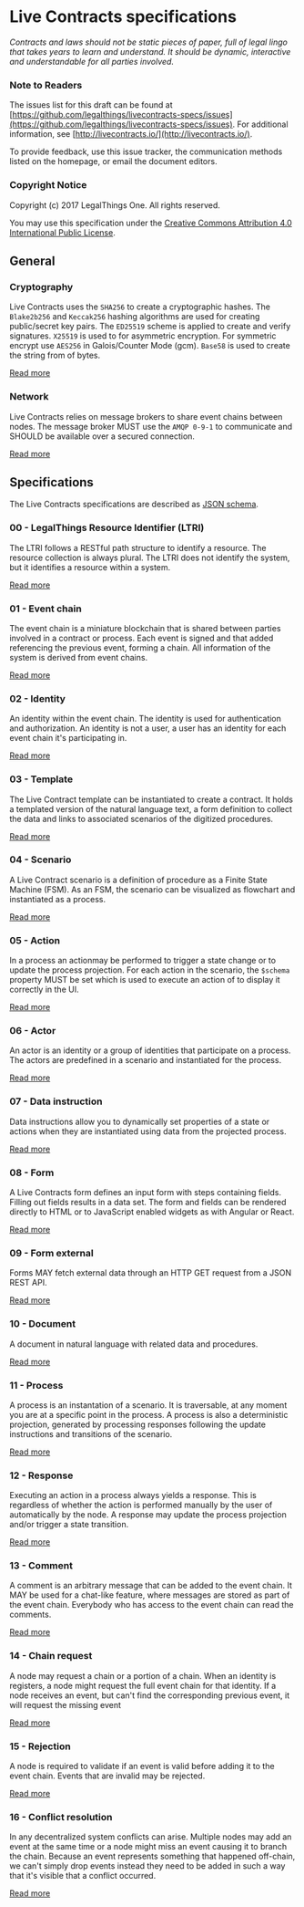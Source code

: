 # Live Contracts specifications

_Contracts and laws should not be static pieces of paper, full of legal lingo that takes years to learn and understand. It should be dynamic, interactive and understandable for all parties involved._

### Note to Readers

The issues list for this draft can be found at [https://github.com/legalthings/livecontracts-specs/issues](https://github.com/legalthings/livecontracts-specs/issues). For additional information, see [http://livecontracts.io/](http://livecontracts.io/).

To provide feedback, use this issue tracker, the communication methods listed on the homepage, or email the document editors.

### Copyright Notice

Copyright \(c\) 2017 LegalThings One. All rights reserved.

You may use this specification under the [Creative Commons Attribution 4.0 International Public License](https://raw.githubusercontent.com/legalthings/livecontracts-specifications/master/LICENSE).

## General

### Cryptography

Live Contracts uses the `SHA256` to create a cryptographic hashes. The `Blake2b256` and `Keccak256` hashing algorithms are used for creating public/secret key pairs. The `ED25519` scheme is applied to create and verify signatures. `X25519` is used to for asymmetric encryption. For symmetric encrypt use `AES256` in Galois/Counter Mode \(gcm\). `Base58` is used to create the string from of bytes.

[Read more](https://github.com/legalthings/livecontracts-specs/tree/1f2cef267dfdf6fb694c3f8e878eb0af9a5cc284/cryptography.html)

### Network

Live Contracts relies on message brokers to share event chains between nodes. The message broker MUST use the `AMQP 0-9-1` to communicate and SHOULD be available over a secured connection.

[Read more](https://github.com/legalthings/livecontracts-specs/tree/1f2cef267dfdf6fb694c3f8e878eb0af9a5cc284/network.html)

## Specifications

The Live Contracts specifications are described as [JSON schema](http://json-schema.org/).

### 00 - LegalThings Resource Identifier \(LTRI\)

The LTRI follows a RESTful path structure to identify a resource. The resource collection is always plural. The LTRI does not identify the system, but it identifies a resource within a system.

[Read more](https://github.com/legalthings/livecontracts-specs/tree/1f2cef267dfdf6fb694c3f8e878eb0af9a5cc284/00-ltri/README.md)

### 01 - Event chain

The event chain is a miniature blockchain that is shared between parties involved in a contract or process. Each event is signed and that added referencing the previous event, forming a chain. All information of the system is derived from event chains.

[Read more](https://github.com/legalthings/livecontracts-specs/tree/1f2cef267dfdf6fb694c3f8e878eb0af9a5cc284/01-event-chain/README.md)

### 02 - Identity

An identity within the event chain. The identity is used for authentication and authorization. An identity is not a user, a user has an identity for each event chain it's participating in.

[Read more](https://github.com/legalthings/livecontracts-specs/tree/1f2cef267dfdf6fb694c3f8e878eb0af9a5cc284/02-identity/README.md)

### 03 - Template

The Live Contract template can be instantiated to create a contract. It holds a templated version of the natural language text, a form definition to collect the data and links to associated scenarios of the digitized procedures.

[Read more](https://github.com/legalthings/livecontracts-specs/tree/1f2cef267dfdf6fb694c3f8e878eb0af9a5cc284/03-template/README.md)

### 04 - Scenario

A Live Contract scenario is a definition of procedure as a Finite State Machine \(FSM\). As an FSM, the scenario can be visualized as flowchart and instantiated as a process.

[Read more](https://github.com/legalthings/livecontracts-specs/tree/1f2cef267dfdf6fb694c3f8e878eb0af9a5cc284/04-scenario/README.md)

### 05 - Action

In a process an actionmay be performed to trigger a state change or to update the process projection. For each action in the scenario, the `$schema` property MUST be set which is used to execute an action of to display it correctly in the UI.

[Read more](https://github.com/legalthings/livecontracts-specs/tree/1f2cef267dfdf6fb694c3f8e878eb0af9a5cc284/05-action/README.md)

### 06 - Actor

An actor is an identity or a group of identities that participate on a process. The actors are predefined in a scenario and instantiated for the process.

[Read more](https://github.com/legalthings/livecontracts-specs/tree/1f2cef267dfdf6fb694c3f8e878eb0af9a5cc284/06-actor/README.md)

### 07 - Data instruction

Data instructions allow you to dynamically set properties of a state or actions when they are instantiated using data from the projected process.

[Read more](https://github.com/legalthings/livecontracts-specs/tree/1f2cef267dfdf6fb694c3f8e878eb0af9a5cc284/07-data-instruction/README.md)

### 08 - Form

A Live Contracts form defines an input form with steps containing fields. Filling out fields results in a data set. The form and fields can be rendered directly to HTML or to JavaScript enabled widgets as with Angular or React.

[Read more](https://github.com/legalthings/livecontracts-specs/tree/1f2cef267dfdf6fb694c3f8e878eb0af9a5cc284/08-form/README.md)

### 09 - Form external

Forms MAY fetch external data through an HTTP GET request from a JSON REST API.

[Read more](https://github.com/legalthings/livecontracts-specs/tree/1f2cef267dfdf6fb694c3f8e878eb0af9a5cc284/09-form-external/README.md)

### 10 - Document

A document in natural language with related data and procedures.

[Read more](https://github.com/legalthings/livecontracts-specs/tree/1f2cef267dfdf6fb694c3f8e878eb0af9a5cc284/10-document/README.md)

### 11 - Process

A process is an instantation of a scenario. It is traversable, at any moment you are at a specific point in the process. A process is also a deterministic projection, generated by processing responses following the update instructions and transitions of the scenario.

[Read more](https://github.com/legalthings/livecontracts-specs/tree/1f2cef267dfdf6fb694c3f8e878eb0af9a5cc284/11-process/README.md)

### 12 - Response

Executing an action in a process always yields a response. This is regardless of whether the action is performed manually by the user of automatically by the node. A response may update the process projection and/or trigger a state transition.

[Read more](https://github.com/legalthings/livecontracts-specs/tree/1f2cef267dfdf6fb694c3f8e878eb0af9a5cc284/12-response/README.md)

### 13 - Comment

A comment is an arbitrary message that can be added to the event chain. It MAY be used for a chat-like feature, where messages are stored as part of the event chain. Everybody who has access to the event chain can read the comments.

[Read more](https://github.com/legalthings/livecontracts-specs/tree/1f2cef267dfdf6fb694c3f8e878eb0af9a5cc284/13-comment/README.md)

### 14 - Chain request

A node may request a chain or a portion of a chain. When an identity is registers, a node might request the full event chain for that identity. If a node receives an event, but can't find the corresponding previous event, it will request the missing event

[Read more](https://github.com/legalthings/livecontracts-specs/tree/1f2cef267dfdf6fb694c3f8e878eb0af9a5cc284/14-chain-request/README.md)

### 15 - Rejection

A node is required to validate if an event is valid before adding it to the event chain. Events that are invalid may be rejected.

[Read more](https://github.com/legalthings/livecontracts-specs/tree/1f2cef267dfdf6fb694c3f8e878eb0af9a5cc284/15-rejection/README.md)

### 16 - Conflict resolution

In any decentralized system conflicts can arise. Multiple nodes may add an event at the same time or a node might miss an event causing it to branch the chain. Because an event represents something that happened off-chain, we can't simply drop events instead they need to be added in such a way that it's visible that a conflict occurred.

[Read more](https://github.com/legalthings/livecontracts-specs/tree/1f2cef267dfdf6fb694c3f8e878eb0af9a5cc284/16-conflict-resolution/README.md)

